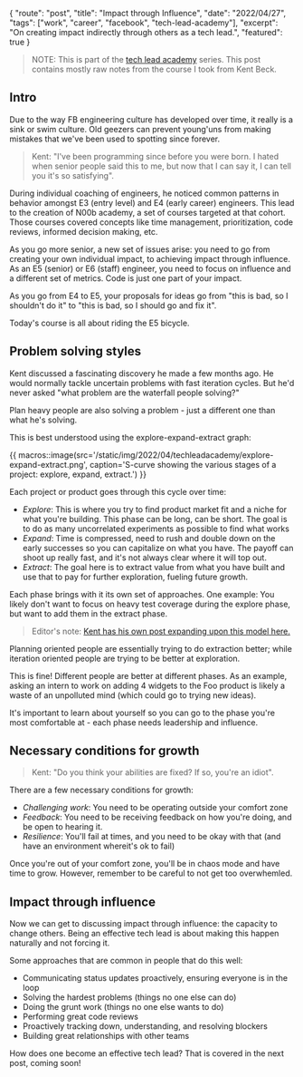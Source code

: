 {
    "route": "post",
    "title": "Impact through Influence",
    "date": "2022/04/27",
    "tags": ["work", "career", "facebook", "tech-lead-academy"],
    "excerpt": "On creating impact indirectly through others as a tech lead.",
    "featured": true
}

> NOTE: This is part of the [tech lead academy](/blog/2022/04/tech-lead-academy/) series. This post contains mostly raw notes from the course I took from Kent Beck.

## Intro

Due to the way FB engineering culture has developed over time, it really is a sink or swim culture. Old geezers can prevent young'uns from making mistakes that we've been used to spotting since forever.

> Kent: "I've been programming since before you were born. I hated when senior people said this to me, but now that I can say it, I can tell you it's so satisfying".

During individual coaching of engineers, he noticed common patterns in behavior amongst E3 (entry level) and E4 (early career) engineers. This lead to the creation of N00b academy, a set of courses targeted at that cohort. Those courses covered concepts like time management, prioritization, code reviews, informed decision making, etc.

As you go more senior, a new set of issues arise: you need to go from creating your own individual impact, to achieving impact through influence. As an E5 (senior) or E6 (staff) engineer, you need to focus on influence and a different set of metrics. Code is just one part of your impact.

As you go from E4 to E5, your proposals for ideas go from "this is bad, so I shouldn't do it" to "this is bad, so I should go and fix it".

Today's course is all about riding the E5 bicycle.

## Problem solving styles

Kent discussed a fascinating discovery he made a few months ago. He would normally tackle uncertain problems with fast iteration cycles. But he'd never asked "what problem are the waterfall people solving?"

Plan heavy people are also solving a problem - just a different one than what he's solving.

This is best understood using the explore-expand-extract graph:

{{ macros::image(src='/static/img/2022/04/techleadacademy/explore-expand-extract.png', caption='S-curve showing the various stages of a project: explore, expand, extract.') }}

Each project or product goes through this cycle over time:

* *Explore*: This is where you try to find product market fit and a niche for what you're building. This phase can be long, can be short. The goal is to do as many uncorrelated experiments as possible to find what works
* *Expand*: Time is compressed, need to rush and double down on the early successes so you can capitalize on what you have. The payoff can shoot up really fast, and it's not always clear where it will top out.
* *Extract*: The goal here is to extract value from what you have built and use that to pay for further exploration, fueling future growth.

Each phase brings with it its own set of approaches. One example: You likely don't want to focus on heavy test coverage during the explore phase, but want to add them in the extract phase.

> Editor's note: [Kent has his own post expanding upon this model here.](https://medium.com/@kentbeck_7670/fast-slow-in-3x-explore-expand-extract-6d4c94a7539)

Planning oriented people are essentially trying to do extraction better; while iteration oriented people are trying to be better at exploration. 

This is fine! Different people are better at different phases. As an example, asking an intern to work on adding 4 widgets to the Foo product is likely a waste of an unpolluted mind (which could go to trying new ideas). 

It's important to learn about yourself so you can go to the phase you're most comfortable at - each phase needs leadership and influence.

## Necessary conditions for growth

> Kent: "Do you think your abilities are fixed? If so, you're an idiot".

There are a few necessary conditions for growth:

* *Challenging work*: You need to be operating outside your comfort zone
* *Feedback*: You need to be receiving feedback on how you're doing, and be open to hearing it.
* *Resilience*: You'll fail at times, and you need to be okay with that (and have an environment whereit's ok to fail)

Once you're out of your comfort zone, you'll be in chaos mode and have time to grow. However, remember to be careful to not get too overwhemled.

## Impact through influence

Now we can get to discussing impact through influence: the capacity to change others. Being an effective tech lead is about making this happen naturally and not forcing it.

Some approaches that are common in people that do this well:

* Communicating status updates proactively, ensuring everyone is in the loop
* Solving the hardest problems (things no one else can do)
* Doing the grunt work (things no one else wants to do)
* Performing great code reviews
* Proactively tracking down, understanding, and resolving blockers
* Building great relationships with other teams

How does one become an effective tech lead? That is covered in the next post, coming soon!